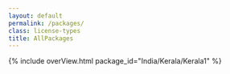 ```yaml
---
layout: default
permalink: /packages/
class: license-types
title: AllPackages
---
```




{% include overView.html package_id="India/Kerala/Kerala1" %}


